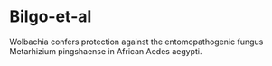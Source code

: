 # Bilgo-et-al
Wolbachia confers protection against the entomopathogenic fungus Metarhizium pingshaense in African Aedes aegypti. 
